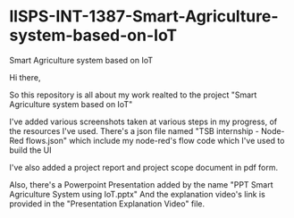 # llSPS-INT-1387-Smart-Agriculture-system-based-on-IoT
Smart Agriculture system based on IoT

Hi there,

So this repository is all about my work realted to the project "Smart Agriculture system based on IoT"

I've added various screenshots taken at various steps in my progress, of the resources I've used.
There's a json file named "TSB internship - Node-Red flows.json" which include my node-red's flow code which I've used to build the UI 

I've also added a project report and project scope document in pdf form.

Also, there's a Powerpoint Presentation added by the name "PPT Smart Agriculture System using IoT.pptx"
And the explanation video's link is provided in the "Presentation Explanation Video" file.
